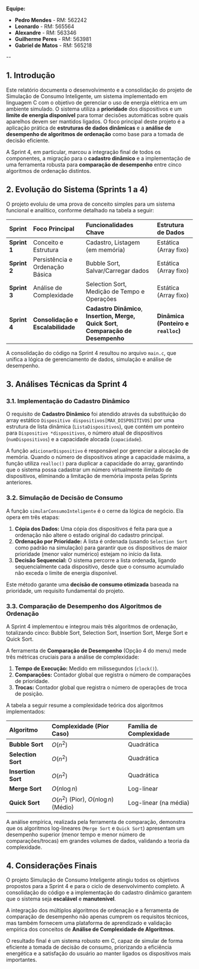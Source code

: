 **Equipe:**
*   **Pedro Mendes** - RM: 562242
*   **Leonardo** - RM: 565564
*   **Alexandre** - RM: 563346
*   **Guilherme Peres** - RM: 563981
*   **Gabriel de Matos** - RM: 565218

--

## 1. Introdução

Este relatório documenta o desenvolvimento e a consolidação do projeto de Simulação de Consumo Inteligente, um sistema implementado em linguagem C com o objetivo de gerenciar o uso de energia elétrica em um ambiente simulado. O sistema utiliza a **prioridade** dos dispositivos e um **limite de energia disponível** para tomar decisões automáticas sobre quais aparelhos devem ser mantidos ligados. O foco principal deste projeto é a aplicação prática de **estruturas de dados dinâmicas** e a **análise de desempenho de algoritmos de ordenação** como base para a tomada de decisão eficiente.

A Sprint 4, em particular, marcou a integração final de todos os componentes, a migração para o **cadastro dinâmico** e a implementação de uma ferramenta robusta para **comparação de desempenho** entre cinco algoritmos de ordenação distintos.

## 2. Evolução do Sistema (Sprints 1 a 4)

O projeto evoluiu de uma prova de conceito simples para um sistema funcional e analítico, conforme detalhado na tabela a seguir:

| Sprint | Foco Principal | Funcionalidades Chave | Estrutura de Dados |
| :--- | :--- | :--- | :--- |
| **Sprint 1** | Conceito e Estrutura | Cadastro, Listagem (em memória) | Estática (Array fixo) |
| **Sprint 2** | Persistência e Ordenação Básica | Bubble Sort, Salvar/Carregar dados | Estática (Array fixo) |
| **Sprint 3** | Análise de Complexidade | Selection Sort, Medição de Tempo e Operações | Estática (Array fixo) |
| **Sprint 4** | **Consolidação e Escalabilidade** | **Cadastro Dinâmico**, **Insertion, Merge, Quick Sort**, **Comparação de Desempenho** | **Dinâmica (Ponteiro e `realloc`)** |

A consolidação do código na Sprint 4 resultou no arquivo `main.c`, que unifica a lógica de gerenciamento de dados, simulação e análise de desempenho.

## 3. Análises Técnicas da Sprint 4

### 3.1. Implementação do Cadastro Dinâmico

O requisito de **Cadastro Dinâmico** foi atendido através da substituição do array estático `Dispositivo dispositivos[MAX_DISPOSITIVOS]` por uma estrutura de lista dinâmica (`ListaDispositivos`), que contém um ponteiro para `Dispositivo *dispositivos`, o número atual de dispositivos (`numDispositivos`) e a capacidade alocada (`capacidade`).

A função `adicionarDispositivo` é responsável por gerenciar a alocação de memória. Quando o número de dispositivos atinge a capacidade máxima, a função utiliza `realloc()` para duplicar a capacidade do array, garantindo que o sistema possa cadastrar um número virtualmente ilimitado de dispositivos, eliminando a limitação de memória imposta pelas Sprints anteriores.

### 3.2. Simulação de Decisão de Consumo

A função `simularConsumoInteligente` é o cerne da lógica de negócio. Ela opera em três etapas:

1.  **Cópia dos Dados:** Uma cópia dos dispositivos é feita para que a ordenação não altere o estado original do cadastro principal.
2.  **Ordenação por Prioridade:** A lista é ordenada (usando `Selection Sort` como padrão na simulação) para garantir que os dispositivos de maior prioridade (menor valor numérico) estejam no início da lista.
3.  **Decisão Sequencial:** O sistema percorre a lista ordenada, ligando sequencialmente cada dispositivo, desde que o consumo acumulado não exceda o limite de energia disponível.

Este método garante uma **decisão de consumo otimizada** baseada na prioridade, um requisito fundamental do projeto.

### 3.3. Comparação de Desempenho dos Algoritmos de Ordenação

A Sprint 4 implementou e integrou mais três algoritmos de ordenação, totalizando cinco: Bubble Sort, Selection Sort, Insertion Sort, Merge Sort e Quick Sort.

A ferramenta de **Comparação de Desempenho** (Opção 4 do menu) mede três métricas cruciais para a análise de complexidade:

1.  **Tempo de Execução:** Medido em milissegundos (`clock()`).
2.  **Comparações:** Contador global que registra o número de comparações de prioridade.
3.  **Trocas:** Contador global que registra o número de operações de troca de posição.

A tabela a seguir resume a complexidade teórica dos algoritmos implementados:

| Algoritmo | Complexidade (Pior Caso) | Família de Complexidade |
| :--- | :--- | :--- |
| **Bubble Sort** | $O(n^2)$ | Quadrática |
| **Selection Sort** | $O(n^2)$ | Quadrática |
| **Insertion Sort** | $O(n^2)$ | Quadrática |
| **Merge Sort** | $O(n \log n)$ | Log-linear |
| **Quick Sort** | $O(n^2)$ (Pior), $O(n \log n)$ (Médio) | Log-linear (na média) |

A análise empírica, realizada pela ferramenta de comparação, demonstra que os algoritmos log-lineares (`Merge Sort` e `Quick Sort`) apresentam um desempenho superior (menor tempo e menor número de comparações/trocas) em grandes volumes de dados, validando a teoria da complexidade.

## 4. Considerações Finais

O projeto Simulação de Consumo Inteligente atingiu todos os objetivos propostos para a Sprint 4 e para o ciclo de desenvolvimento completo. A consolidação do código e a implementação do cadastro dinâmico garantem que o sistema seja **escalável** e **manutenível**.

A integração dos múltiplos algoritmos de ordenação e a ferramenta de comparação de desempenho não apenas cumprem os requisitos técnicos, mas também fornecem uma plataforma de aprendizado e validação empírica dos conceitos de **Análise de Complexidade de Algoritmos**.

O resultado final é um sistema robusto em C, capaz de simular de forma eficiente a tomada de decisão de consumo, priorizando a eficiência energética e a satisfação do usuário ao manter ligados os dispositivos mais importantes.

